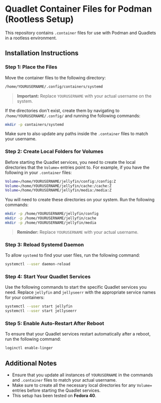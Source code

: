 # Quadlet Container Files for Podman (Rootless Setup)

This repository contains `.container` files for use with Podman and Quadlets in a rootless environment.

## Installation Instructions

### Step 1: Place the Files

Move the container files to the following directory:

```bash
/home/YOURUSERNAME/.config/containers/systemd
```

> **Important:** Replace `YOURUSERNAME` with your actual username on the system.

If the directories don't exist, create them by navigating to `/home/YOURUSERNAME/.config/` and running the following commands:

```bash
mkdir -p containers/systemd
```

Make sure to also update any paths inside the `.container` files to match your username.

### Step 2: Create Local Folders for Volumes

Before starting the Quadlet services, you need to create the local directories that the `Volume=` entries point to. For example, if you have the following in your `.container` files:

```bash
Volume=/home/YOURUSERNAME/jellyfin/config:/config:Z
Volume=/home/YOURUSERNAME/jellyfin/cache:/cache:Z
Volume=/home/YOURUSERNAME/jellyfin/media:/media:Z
```

You will need to create these directories on your system. Run the following commands:

```bash
mkdir -p /home/YOURUSERNAME/jellyfin/config
mkdir -p /home/YOURUSERNAME/jellyfin/cache
mkdir -p /home/YOURUSERNAME/jellyfin/media
```

> **Reminder:** Replace `YOURUSERNAME` with your actual username.

### Step 3: Reload Systemd Daemon

To allow `systemd` to find your user files, run the following command:

```bash
systemctl --user daemon-reload
```

### Step 4: Start Your Quadlet Services

Use the following commands to start the specific Quadlet services you need. Replace `jellyfin` and `jellyseerr` with the appropriate service names for your containers:

```bash
systemctl --user start jellyfin
systemctl --user start jellyseerr
```

### Step 5: Enable Auto-Restart After Reboot

To ensure that your Quadlet services restart automatically after a reboot, run the following command:

```bash
loginctl enable-linger
```

## Additional Notes

- Ensure that you update all instances of `YOURUSERNAME` in the commands and `.container` files to match your actual username.
- Make sure to create all the necessary local directories for any `Volume=` entries before starting the Quadlet services.
- This setup has been tested on **Fedora 40**.
